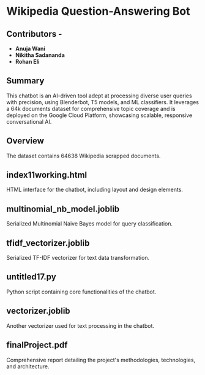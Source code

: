 # Wikipedia Question-Answering Bot

## Contributors -
* **Anuja Wani**
* **Nikitha Sadananda**
* **Rohan Eli**

## Summary
This chatbot is an AI-driven tool adept at processing diverse user queries with precision, using Blenderbot, T5 models, and ML classifiers. It leverages a 64k documents dataset for comprehensive topic coverage and is deployed on the Google Cloud Platform, showcasing scalable, responsive conversational AI.

## Overview

The dataset contains 64638 Wikipedia scrapped documents.

## index11working.html
HTML interface for the chatbot, including layout and design elements.

## multinomial_nb_model.joblib
Serialized Multinomial Naive Bayes model for query classification.

## tfidf_vectorizer.joblib
Serialized TF-IDF vectorizer for text data transformation.

## untitled17.py
Python script containing core functionalities of the chatbot.

## vectorizer.joblib
Another vectorizer used for text processing in the chatbot.

## finalProject.pdf
Comprehensive report detailing the project's methodologies, technologies, and architecture.


